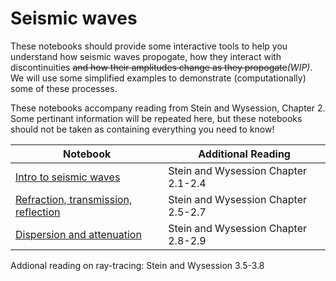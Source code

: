 # Seismic waves

These notebooks should provide some interactive tools to help you understand how seismic waves
propogate, how they interact with discontinuities ~~and how their amplitudes change as they
propogate~~*(WIP)*.  We will use some simplified examples to demonstrate (computationally) some of these
processes.

These notebooks accompany reading from Stein and Wysession, Chapter 2. Some pertinant information
will be repeated here, but these notebooks should not be taken as containing everything you need
to know!

| Notebook | Additional Reading |
|---|---|
| [Intro to seismic waves](1_Seismic_Waves.ipynb) | Stein and Wysession Chapter 2.1-2.4 |
| [Refraction, transmission, reflection](2_Transmission.ipynb) | Stein and Wysession Chapter 2.5-2.7 |
| [Dispersion and attenuation](3_Dispersion_and_Attentuation.ipynb) | Stein and Wysession Chapter 2.8-2.9 |

Addional reading on ray-tracing: Stein and Wysession 3.5-3.8